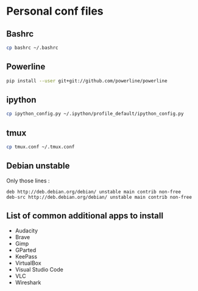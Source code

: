 # Personal conf files

## Bashrc

```bash
cp bashrc ~/.bashrc
```

## Powerline

```bash
pip install --user git+git://github.com/powerline/powerline
```

## ipython

```bash
cp ipython_config.py ~/.ipython/profile_default/ipython_config.py
```

## tmux

```bash
cp tmux.conf ~/.tmux.conf
```

## Debian unstable

Only those lines :

```
deb http://deb.debian.org/debian/ unstable main contrib non-free
deb-src http://deb.debian.org/debian/ unstable main contrib non-free
```

## List of common additional apps to install

- Audacity
- Brave
- Gimp
- GParted
- KeePass
- VirtualBox
- Visual Studio Code
- VLC
- Wireshark


